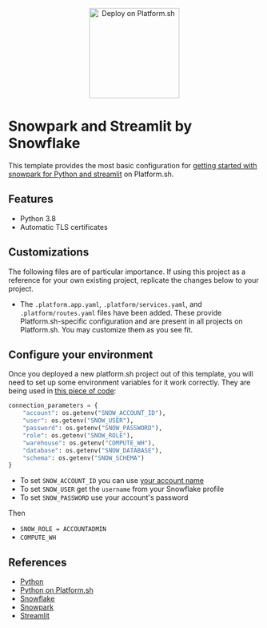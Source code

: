 <p align="center">
<a href="https://console.platform.sh/projects/create-project?template=https://raw.githubusercontent.com/platformista/streamlit/main/.platform.template.yaml&utm_content=python3&utm_source=github&utm_medium=button&utm_campaign=deploy_on_platform">
    <img src="https://platform.sh/images/deploy/lg-blue.svg" alt="Deploy on Platform.sh" width="180px" />
</a>
</p>

# Snowpark and Streamlit by Snowflake

This template provides the most basic configuration for [getting started with snowpark for Python and streamlit](https://quickstarts.snowflake.com/guide/getting_started_with_snowpark_for_python_streamlit/index.html?index=..%2F..index#3) on Platform.sh. 

## Features

* Python 3.8
* Automatic TLS certificates

## Customizations

The following files are of particular importance.  If using this project as a reference for your own existing project, replicate the changes below to your project.

* The `.platform.app.yaml`, `.platform/services.yaml`, and `.platform/routes.yaml` files have been added.  These provide Platform.sh-specific configuration and are present in all projects on Platform.sh.  You may customize them as you see fit.

## Configure your environment

Once you deployed a new platform.sh project out of this template, you will need to set up some environment variables for it work correctly. 
They are being used in [this piece of code](/snowpark_streamlit_app.py#LL20C4-L28C5): 

```python
connection_parameters = {
    "account": os.getenv("SNOW_ACCOUNT_ID"),
    "user": os.getenv("SNOW_USER"),
    "password": os.getenv("SNOW_PASSWORD"),
    "role": os.getenv("SNOW_ROLE"),
    "warehouse": os.getenv("COMPUTE_WH"),
    "database": os.getenv("SNOW_DATABASE"),
    "schema": os.getenv("SNOW_SCHEMA")
}
```

- To set `SNOW_ACCOUNT_ID` you can use [your account name](https://docs.snowflake.com/en/user-guide/admin-account-identifier)
- To set `SNOW_USER` get the `username` from your Snowflake profile
- To set `SNOW_PASSWORD` use your account's password

Then

- `SNOW_ROLE = ACCOUNTADMIN`
- `COMPUTE_WH`

## References

* [Python](https://www.python.org/)
* [Python on Platform.sh](https://docs.platform.sh/languages/python.html)
* [Snowflake](https://snowflake.com)
* [Snowpark](https://www.snowflake.com/en/data-cloud/snowpark/)
* [Streamlit](https://streamlit.io/)
